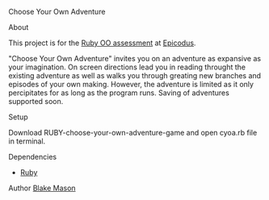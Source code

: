Choose Your Own Adventure


 About

  This project is for the [Ruby OO assessment](http://www.learnhowtoprogram.com/lessons/ruby-oo-assessment) at [Epicodus](http://www.epicodus.com/).

  "Choose Your Own Adventure" invites you on an adventure as expansive as your imagination.  On screen directions lead you in reading throught the existing adventure as well as walks you through greating new branches and episodes of your own making.  However, the adventure is limited as it only percipitates for as long as the program runs.  Saving of adventures supported soon.

Setup

  Download RUBY-choose-your-own-adventure-game and open cyoa.rb file in terminal.
  
Dependencies
  * [Ruby](https://www.ruby-lang.org/en/)
  
Author
 [Blake Mason](http://chancestoriestold.com/)